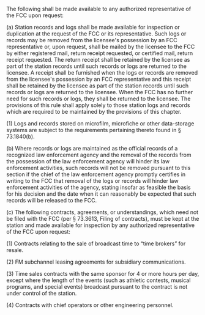 The following shall be made available to any authorized representative of the FCC upon request:

(a) Station records and logs shall be made available for inspection or duplication at the request of the FCC or its representative. Such logs or records may be removed from the licensee's possession by an FCC representative or, upon request, shall be mailed by the licensee to the FCC by either registered mail, return receipt requested, or certified mail, return receipt requested. The return receipt shall be retained by the licensee as part of the station records until such records or logs are returned to the licensee. A receipt shall be furnished when the logs or records are removed from the licensee's possession by an FCC representative and this receipt shall be retained by the licensee as part of the station records until such records or logs are returned to the licensee. When the FCC has no further need for such records or logs, they shall be returned to the licensee. The provisions of this rule shall apply solely to those station logs and records which are required to be maintained by the provisions of this chapter.

(1) Logs and records stored on microfilm, microfiche or other data-storage systems are subject to the requirements pertaining thereto found in § 73.1840(b).

(b) Where records or logs are maintained as the official records of a recognized law enforcement agency and the removal of the records from the possession of the law enforcement agency will hinder its law enforcement activities, such records will not be removed pursuant to this section if the chief of the law enforcement agency promptly certifies in writing to the FCC that removal of the logs or records will hinder law enforcement activities of the agency, stating insofar as feasible the basis for his decision and the date when it can reasonably be expected that such records will be released to the FCC.

(c) The following contracts, agreements, or understandings, which need not be filed with the FCC (per § 73.3613, Filing of contracts), must be kept at the station and made available for inspection by any authorized representative of the FCC upon request:

(1) Contracts relating to the sale of broadcast time to “time brokers” for resale.

(2) FM subchannel leasing agreements for subsidiary communications.

(3) Time sales contracts with the same sponsor for 4 or more hours per day, except where the length of the events (such as athletic contests, musical programs, and special events) broadcast pursuant to the contract is not under control of the station.

(4) Contracts with chief operators or other engineering personnel.

